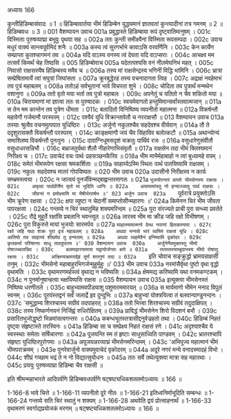 अध्यायः 166

कुन्तीहिडिम्बासंवादः ॥ 1 ॥ हिडिम्बावार्तया भीमं हिडिम्बेन युद्ध्यमानं ज्ञातवतां कुन्त्यादीनां तत्र गमनम् ॥ 2 ॥ हिडिम्बवधः ॥ 3 ॥
001	वैशम्पायन उवाच 
001a	प्रबुद्धास्ते हिडिम्बाया रूपं दृष्ट्वातिमानुषम् ।
001c	विस्मिताः पुरुषव्याघ्रा बभूवुः पृथया सह ॥
002a	ततः कुन्ती समीक्ष्यैनां विस्मिता रूपसम्पदा ।
002c	उवाच मधुरं वाक्यं सान्त्वपूर्वमिदं शनैः ॥
003a	कस्य त्वं सुरगर्भाभे कावाऽसि वरवर्णिनि ।
003c	केन कार्येण सम्प्राप्ता कुतश्चागमनं तव ॥
004a	यदि वाऽस्य वनस्य त्वं देवता यदि वाऽप्सराः ।
004c	आचक्ष्व मम तत्सर्वं किमर्थं चेह तिष्ठसि ॥
005	हिडिम्बोवाच 
005a	यदेतत्पश्यसि वनं नीलमेघनिभं महत् ।
005c	निवासो राक्षसस्यैष हिडिम्बस्य ममैव च ॥
006a	तस्य मां राक्षसेन्द्रस्य भगिनीं विद्धि भामिनि ।
006c	भ्रात्रा सम्प्रेषितामार्ये त्वां सपुत्रां जिघांसता ॥
007a	क्रूरबुद्धेरहं तस्य वचनादागता त्विह ।
007c	अद्राक्षं नवहेमाभं तव पुत्रं महाबलम् ॥
008a	ततोऽहं सर्वभूतानां भावे विचरता शुभे ।
008c	चोदिता तव पुत्रार्थं मन्मथेन वशानुगा ॥
009a	ततो वृतो मया भर्ता तव पुत्रो महाबलः ।
009c	अपनेतुं च यतितो न चैव शकितो मया ॥
010a	चिरायमाणां मां ज्ञात्वा ततः स पुरुषादकः ।
010c	स्वयमेवागतो हन्तुमिमान्सर्वांस्तवात्मजान् ॥
011a	स तेन मम कान्तेन तव पुत्रेण धीमता ।
011c	बलादितो विनिष्पिष्य व्यपनीतो महात्मना ॥
012a	विकर्षन्तौ महावेगौ गर्जमानौ परस्परम् ।
012c	पश्यैवं युधि विक्रान्तावेतौ च नरराक्षसौ ॥
013	वैशम्पायन उवाच 
013a	तस्याः श्रुत्वैव वचनमुत्पपात युधिष्ठिरः ।
013c	अर्जुनो नकुलश्चैव सहदेवश्च वीर्यवान् ॥
014a	तौ ते ददृशुरासक्तौ विकर्षन्तौ परस्परम् ।
014c	काङ्क्षमाणौ जयं चैव सिंहाविव बलोत्कटौ ॥
015a	अथान्योन्यं समाश्लिष्य विकर्षन्तौ पुनःपुनः ।
015c	दावाग्निधूमसदृशं चक्रतुः पार्थिवं रजः ॥
016a	वसुधारेणुसंवीतौ वसुधाधरसन्निभौ ।
016c	बभ्राजतुर्यथा शैलौ नीहारेणाभिसंवृतौ ॥
017a	राक्षसेन तदा भीमं क्लिश्यमानं निरीक्ष्य च ।
017c	उवाचेदं वचः पार्थः प्रहसञ्छनकैरिव ॥
018a	भीम माभैर्महाबाहो न त्वां बुध्यामहे वयम् ।
018c	समेतं भीमरूपेण रक्षसा श्रमकर्शिताः ॥
019a	साहाय्येऽस्मि स्थितः पार्थ पातयिष्यामि राक्षसम् ।
019c	नकुलः सहदेवश्च मातरं गोपयिष्यतः ॥
020	भीम उवाच 
020a	उदासीनो निरीक्षस्व न कार्यः सम्भ्रमस्त्वया ।
020c	न जात्वयं पुनर्जीवेन्मद्बाह्वन्तरमागतः ॥
021a	`भुजयोरन्तरं प्राप्तो भीमसेनस्य राक्षसः ।
021c	अमृत्वा पार्थवीर्येण मृतो मा भूदिति ध्वनिः ॥
022a	अयमस्मांस्तु नो हन्याज्जातु पार्थ राक्षसः ।
022c	जीवन्तं न प्रमोक्ष्यामि मा भैषीर्भरतर्षभ ॥'
023	अर्जुन उवाच 
023a	`पूर्वरात्रे प्रयुक्तोऽसि भीम क्रूरेण रक्षसा ।
023c	क्षपा व्युष्टा न चेदानीं समाप्तोसीन्महारणः ॥'
024a	किमेनन चिरं भीम जीवता पापरक्षसा ।
024c	गन्तव्ये न चिरं स्थातुमिह शक्यमरिन्दम ॥
025a	पुरा संरज्यते प्राची पुरा सन्ध्या प्रवर्तते ।
025c	रौद्रे मुहूर्ते रक्षांसि प्रबलानि भवन्त्युत ॥
026a	त्वरस्व भीम मा क्रीड जहि रक्षो विभीषणम् ।
026c	पुरा विकुरुते मायां भुजयोः सारमर्पय ॥
027a	`माहात्म्यमात्मनो वेत्थ नराणां हितकाम्यया ।
027c	रक्षो जहि यथा शक्रः पुरा वृत्रं महाबलम् ॥
028a	अथवा मन्यसे भारं त्वमिमं राक्षसं युधि ।
028c	आतिष्ठे तव साहाय्यं शीघ्रमेव तु हन्यताम् ॥
029a	अथवा त्वहमेवैनं हनिष्यामि वृकोदर ।
029c	कृतकर्मा परिश्रान्तः साधु तावदुपारम ॥'
030	वैशम्पायन उवाच 
030a	अर्जुनेनैवमुक्तस्तु भीमो रोषाज्ज्वलन्निव ।
030c	बलमाहारयामास यद्वायोर्जगतः क्षये ॥
031a	ततस्तस्याम्बुदाभस्य भीमो रोषात्तु रक्षसः ।
031c	अत्क्षिप्याभ्रामयद्देहं तूर्णं शतगुणं तदा ॥
032a	`इति चोवाच सङ्क्रुद्धो भ्रामयन्राक्षसीं तनुम् ।
032c	भीमसेनो महाबाहुरभिगर्जन्मुहुर्मुहुः ॥'
033	भीम उवाच 
033a	नरमांसैर्वृथा पुष्टो वृथा वृद्धो वृथामतिः ।
033c	वृथामरणमर्हस्त्वं वृथाद्य न भविष्यसि ॥
034a	क्षेममद्य करिष्यामि यथा वनमकण्टकम् ।
034c	न पुनर्मानुषान्हत्वा भक्षयिष्यसि राक्षस ॥
035	वैशम्पायन उवाच 
035a	इत्युक्त्वा भीमसेनस्तं निष्पिष्य धरणीतले ।
035c	बाहुभ्यामवपीड्याशु पशुमारममारयत् ॥
036a	स मार्यमाणो भीमेन ननाद विपुलं स्वनम् ।
036c	पूरयंस्तद्वनं सर्वं जलार्द्रे इव दुन्दुभिः ॥
037a	बाहुभ्यां योक्त्रयित्वा तं बलवान्पाण्डुनन्दनः ।
037c	`समुद्धाम्य शिरश्चास्य सग्रीवं तदपाहरत् ॥
038a	ततो भित्त्वा शिरश्चास्य सग्रीवं तदुदाक्षिपत् ।
038c	तस्य निष्कर्णनयनं निर्जिह्वं रुधिरोक्षितम् ॥
039a	प्राविद्धं भीमसेनेन शिरो विदशनं बभौ ।
039c	प्रसारितभुजोद्धृष्टो भिन्नमांसत्वगन्तरः ॥
040a	कबन्धभूतस्तत्रासीद्दनुर्वज्रहतो तथा ।
040c	हिडिम्बं निहतं दृष्ट्वा संहृष्टास्ते तरस्विनः ॥
041a	हिडिम्बा सा च सम्प्रेक्ष्य निहतं राक्षसं रणे ।
041c	अदृश्याश्चैव ये स्वस्स्थाः समेताः सर्षिचारणाः ॥
042a	पूजयन्ति स्म तं हृष्टाः साधुसाध्विति पाण्डवम् ।
042c	भ्रातरश्चापि संहृष्टा युधिष्ठिरपुरोगमाः ॥
043a	अपूजयन्नरव्याघ्रं भीमसेनमरिन्दमम् ।
043c	'अभिपूज्य महात्मानं भीमं भीमपराक्रमम् ।
043e	पुनरेवार्जुनो वाक्यमुवाचेदं वृकोदरम् ॥
044a	अदूरे नगरं मन्ये वनादस्मादहं विभो ।
044c	शीघ्रं गच्छाम भद्रं ते न नो विद्यात्सुयोधनः ॥
045a	ततः सर्वे तथेत्युक्त्वा मात्रा सह महारथाः ।
045c	प्रययुः पुरुषव्याघ्रा हिडिम्बा चैव राक्षसी ॥ 

इति श्रीमन्महाभारते आदिपर्वणि हिडिम्बवधपर्वणि षट्षष्ट्यधिकशततमोऽध्यायः ॥ 166 ॥

1-166-8 भावे चित्ते ॥ 1-166-11 व्यपनीतो दूरे नीतः ॥ 1-166-21 इतिध्वनिर्माभूदिति सम्बन्धः ॥ 1-166-24 गन्तव्ये सति चिरं स्थातुं न शक्यम् ॥ 1-166-28 अथवेति द्वयं प्रोत्साहनार्थं ॥ 1-166-33 वृथामरणं स्वर्गाद्यप्रयोजकं मरणम् ॥ षट्षष्ट्यधिकशततमोऽध्यायः ॥ 166 ॥
